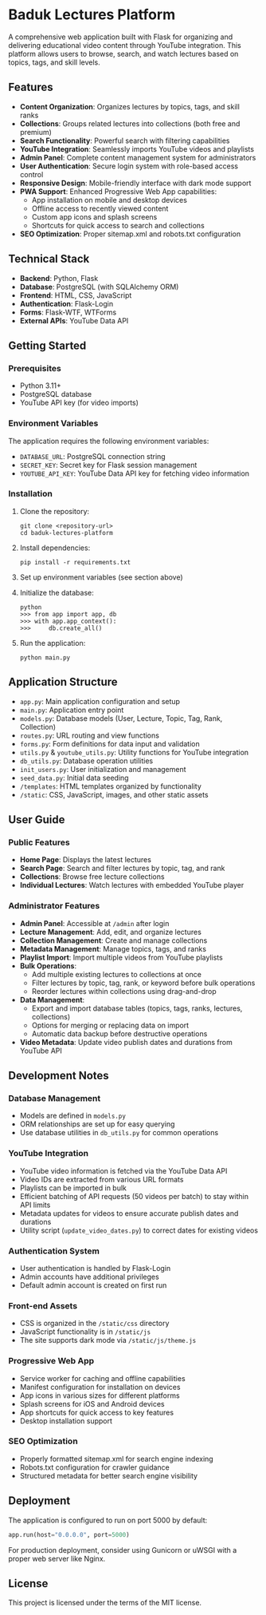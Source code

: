 # Baduk Lectures Platform

A comprehensive web application built with Flask for organizing and delivering educational video content through YouTube integration. This platform allows users to browse, search, and watch lectures based on topics, tags, and skill levels.

## Features

- **Content Organization**: Organizes lectures by topics, tags, and skill ranks
- **Collections**: Groups related lectures into collections (both free and premium)
- **Search Functionality**: Powerful search with filtering capabilities
- **YouTube Integration**: Seamlessly imports YouTube videos and playlists
- **Admin Panel**: Complete content management system for administrators
- **User Authentication**: Secure login system with role-based access control
- **Responsive Design**: Mobile-friendly interface with dark mode support
- **PWA Support**: Enhanced Progressive Web App capabilities:
  - App installation on mobile and desktop devices
  - Offline access to recently viewed content
  - Custom app icons and splash screens
  - Shortcuts for quick access to search and collections
- **SEO Optimization**: Proper sitemap.xml and robots.txt configuration

## Technical Stack

- **Backend**: Python, Flask
- **Database**: PostgreSQL (with SQLAlchemy ORM)
- **Frontend**: HTML, CSS, JavaScript
- **Authentication**: Flask-Login
- **Forms**: Flask-WTF, WTForms
- **External APIs**: YouTube Data API

## Getting Started

### Prerequisites

- Python 3.11+
- PostgreSQL database
- YouTube API key (for video imports)

### Environment Variables

The application requires the following environment variables:

- `DATABASE_URL`: PostgreSQL connection string
- `SECRET_KEY`: Secret key for Flask session management
- `YOUTUBE_API_KEY`: YouTube Data API key for fetching video information

### Installation

1. Clone the repository:
   ```
   git clone <repository-url>
   cd baduk-lectures-platform
   ```

2. Install dependencies:
   ```
   pip install -r requirements.txt
   ```

3. Set up environment variables (see section above)

4. Initialize the database:
   ```
   python
   >>> from app import app, db
   >>> with app.app_context():
   >>>     db.create_all()
   ```

5. Run the application:
   ```
   python main.py
   ```

## Application Structure

- `app.py`: Main application configuration and setup
- `main.py`: Application entry point
- `models.py`: Database models (User, Lecture, Topic, Tag, Rank, Collection)
- `routes.py`: URL routing and view functions
- `forms.py`: Form definitions for data input and validation
- `utils.py` & `youtube_utils.py`: Utility functions for YouTube integration
- `db_utils.py`: Database operation utilities
- `init_users.py`: User initialization and management
- `seed_data.py`: Initial data seeding
- `/templates`: HTML templates organized by functionality
- `/static`: CSS, JavaScript, images, and other static assets

## User Guide

### Public Features

- **Home Page**: Displays the latest lectures
- **Search Page**: Search and filter lectures by topic, tag, and rank
- **Collections**: Browse free lecture collections
- **Individual Lectures**: Watch lectures with embedded YouTube player

### Administrator Features

- **Admin Panel**: Accessible at `/admin` after login
- **Lecture Management**: Add, edit, and organize lectures
- **Collection Management**: Create and manage collections
- **Metadata Management**: Manage topics, tags, and ranks
- **Playlist Import**: Import multiple videos from YouTube playlists
- **Bulk Operations**: 
  - Add multiple existing lectures to collections at once
  - Filter lectures by topic, tag, rank, or keyword before bulk operations
  - Reorder lectures within collections using drag-and-drop
- **Data Management**: 
  - Export and import database tables (topics, tags, ranks, lectures, collections)
  - Options for merging or replacing data on import
  - Automatic data backup before destructive operations
- **Video Metadata**: Update video publish dates and durations from YouTube API

## Development Notes

### Database Management

- Models are defined in `models.py`
- ORM relationships are set up for easy querying
- Use database utilities in `db_utils.py` for common operations

### YouTube Integration

- YouTube video information is fetched via the YouTube Data API
- Video IDs are extracted from various URL formats
- Playlists can be imported in bulk
- Efficient batching of API requests (50 videos per batch) to stay within API limits
- Metadata updates for videos to ensure accurate publish dates and durations
- Utility script (`update_video_dates.py`) to correct dates for existing videos

### Authentication System

- User authentication is handled by Flask-Login
- Admin accounts have additional privileges
- Default admin account is created on first run

### Front-end Assets

- CSS is organized in the `/static/css` directory
- JavaScript functionality is in `/static/js`
- The site supports dark mode via `/static/js/theme.js`

### Progressive Web App

- Service worker for caching and offline capabilities
- Manifest configuration for installation on devices
- App icons in various sizes for different platforms
- Splash screens for iOS and Android devices
- App shortcuts for quick access to key features
- Desktop installation support

### SEO Optimization

- Properly formatted sitemap.xml for search engine indexing
- Robots.txt configuration for crawler guidance
- Structured metadata for better search engine visibility

## Deployment

The application is configured to run on port 5000 by default:

```python
app.run(host="0.0.0.0", port=5000)
```

For production deployment, consider using Gunicorn or uWSGI with a proper web server like Nginx.

## License

This project is licensed under the terms of the MIT license.